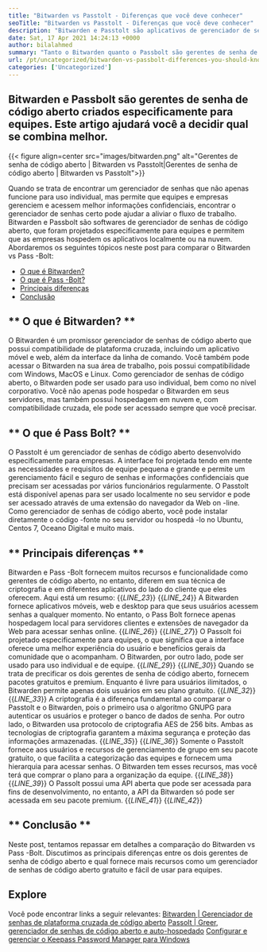 ```yaml
---
title: "Bitwarden vs Passtolt - Diferenças que você deve conhecer" 
seoTitle: "Bitwarden vs Passtolt - Diferenças que você deve conhecer" 
description: "Bitwarden e Passtolt são aplicativos de gerenciador de senhas de código aberto criados para equipes. Este artigo ajudará você a decidir qual se combina melhor." 
date: Sat, 17 Apr 2021 14:24:13 +0000
author: bilalahmed
summary: "Tanto o Bitwarden quanto o Passbolt são gerentes de senha de código aberto criados especificamente para equipes. Este artigo ajudará você a decidir qual se combina melhor." 
url: /pt/uncategorized/bitwarden-vs-passbolt-differences-you-should-know/
categories: ['Uncategorized']
---
```


## Bitwarden e Passbolt são gerentes de senha de código aberto criados especificamente para equipes. Este artigo ajudará você a decidir qual se combina melhor.

{{< figure align=center src="images/bitwarden.png" alt="Gerentes de senha de código aberto | Bitwarden vs Passtolt|Gerentes de senha de código aberto | Bitwarden vs Passtolt">}}

Quando se trata de encontrar um gerenciador de senhas que não apenas funcione para uso individual, mas permite que equipes e empresas gerenciem e acessem melhor informações confidenciais, encontrar o gerenciador de senhas certo pode ajudar a aliviar o fluxo de trabalho. Bitwarden e Passbolt são softwares de gerenciador de senhas de código aberto, que foram projetados especificamente para equipes e permitem que as empresas hospedem os aplicativos localmente ou na nuvem. Abordaremos os seguintes tópicos neste post para comparar o Bitwarden vs Pass -Bolt:
  * [O que é Bitwarden?][1]
  * [O que é Pass -Bolt?][2]
  * [Principais diferenças][3]
  * [Conclusão][4]

## ** O que é Bitwarden? **
O Bitwarden é um promissor gerenciador de senhas de código aberto que possui compatibilidade de plataforma cruzada, incluindo um aplicativo móvel e web, além da interface da linha de comando. Você também pode acessar o Bitwarden na sua área de trabalho, pois possui compatibilidade com Windows, MacOS e Linux. Como gerenciador de senhas de código aberto, o Bitwarden pode ser usado para uso individual, bem como no nível corporativo. Você não apenas pode hospedar o Bitwarden em seus servidores, mas também possui hospedagem em nuvem e, com compatibilidade cruzada, ele pode ser acessado sempre que você precisar.

## ** O que é Pass Bolt? **
O Passtolt é um gerenciador de senhas de código aberto desenvolvido especificamente para empresas. A interface foi projetada tendo em mente as necessidades e requisitos de equipe pequena e grande e permite um gerenciamento fácil e seguro de senhas e informações confidenciais que precisam ser acessadas por vários funcionários regularmente. O Passtolt está disponível apenas para ser usado localmente no seu servidor e pode ser acessado através de uma extensão do navegador da Web on -line. Como gerenciador de senhas de código aberto, você pode instalar diretamente o código -fonte no seu servidor ou hospedá -lo no Ubuntu, Centos 7, Oceano Digital e muito mais.

## ** Principais diferenças **
Bitwarden e Pass -Bolt fornecem muitos recursos e funcionalidade como gerentes de código aberto, no entanto, diferem em sua técnica de criptografia e em diferentes aplicativos do lado do cliente que eles oferecem. Aqui está um resumo:
{{_LINE_23_}}
{{_LINE_24_}}
    A Bitwarden fornece aplicativos móveis, web e desktop para que seus usuários acessem senhas a qualquer momento. No entanto, o Pass Bolt fornece apenas hospedagem local para servidores clientes e extensões de navegador da Web para acessar senhas online.
{{_LINE_26_}}
{{_LINE_27_}}
    O Passolt foi projetado especificamente para equipes, o que significa que a interface oferece uma melhor experiência do usuário e benefícios gerais da comunidade que o acompanham. O Bitwarden, por outro lado, pode ser usado para uso individual e de equipe.
{{_LINE_29_}}
{{_LINE_30_}}
    Quando se trata de precificar os dois gerentes de senha de código aberto, fornecem pacotes gratuitos e premium. Enquanto é livre para usuários ilimitados, o Bitwarden permite apenas dois usuários em seu plano gratuito.
{{_LINE_32_}}
{{_LINE_33_}}
    A criptografia é a diferença fundamental ao comparar o Passtolt e o Bitwarden, pois o primeiro usa o algoritmo GNUPG para autenticar os usuários e proteger o banco de dados de senha. Por outro lado, o Bitwarden usa protocolo de criptografia AES de 256 bits. Ambas as tecnologias de criptografia garantem a máxima segurança e proteção das informações armazenadas.
{{_LINE_35_}}
{{_LINE_36_}}
    Somente o Passtolt fornece aos usuários e recursos de gerenciamento de grupo em seu pacote gratuito, o que facilita a categorização das equipes e fornecem uma hierarquia para acessar senhas. O Bitwarden tem esses recursos, mas você terá que comprar o plano para a organização da equipe.
{{_LINE_38_}}
{{_LINE_39_}}
    O Passolt possui uma API aberta que pode ser acessada para fins de desenvolvimento, no entanto, a API da Bitwarden só pode ser acessada em seu pacote premium.
{{_LINE_41_}}
{{_LINE_42_}}

## ** Conclusão **
Neste post, tentamos repassar em detalhes a comparação do Bitwarden vs Pass -Bolt. Discutimos as principais diferenças entre os dois gerentes de senha de código aberto e qual fornece mais recursos como um gerenciador de senhas de código aberto gratuito e fácil de usar para equipes.

## Explore
Você pode encontrar links a seguir relevantes:
[Bitwarden | Gerenciador de senhas de plataforma cruzada de código aberto][5]
[Passolt | Greer, gerenciador de senhas de código aberto e auto-hospedado][6]
[Configurar e gerenciar o Keepass Password Manager para Windows][7]

  
[1]: #bitwarden
[2]: #passbolt
[3]: #differences
[4]: #conclusion
[5]: https://products.containerize.com/password-management/bitwarden
[6]: https://products.containerize.com/password-management/passbolt
[7]: https://blog.containerize.com/password-management/setup-manage-keepass-password-manager-for-windows/
